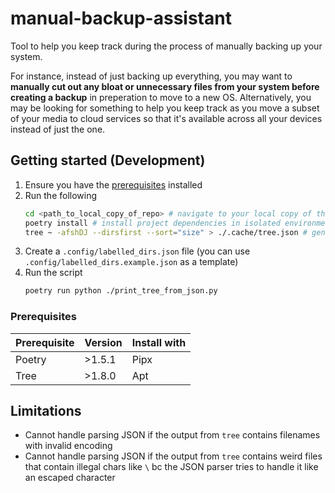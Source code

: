 # manual-backup-assistant
Tool to help you keep track during the process of manually backing up your system.

For instance, instead of just backing up everything, you may want to **manually cut out any bloat or unnecessary files from your system before creating a backup** in preperation to move to a new OS. Alternatively, you may be looking for something to help you keep track as you move a subset of your media to cloud services so that it's available across all your devices instead of just the one.

## Getting started (Development)

1. Ensure you have the [prerequisites](#prerequisites) installed
2. Run the following
    ```bash
    cd <path_to_local_copy_of_repo> # navigate to your local copy of this repo
    poetry install # install project dependencies in isolated environment
    tree ~ -afshDJ --dirsfirst --sort="size" > ./.cache/tree.json # generate dir tree report
    ```
3. Create a `.config/labelled_dirs.json` file (you can use `.config/labelled_dirs.example.json` as a template)
4. Run the script
    ```bash
    poetry run python ./print_tree_from_json.py
    ```

### Prerequisites

| Prerequisite | Version | Install with |
| ------------ | ------- | ------------ |
| Poetry       | >1.5.1  | Pipx         |
| Tree         | >1.8.0  | Apt          |

## Limitations

- Cannot handle parsing JSON if the output from `tree` contains filenames with invalid encoding
- Cannot handle parsing JSON if the output from `tree` contains weird files that contain illegal chars like `\` bc the JSON parser tries to handle it like an escaped character
